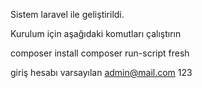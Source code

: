 Sistem laravel ile geliştirildi.

Kurulum için aşağıdaki komutları çalıştırın

composer install
composer run-script fresh

giriş hesabı varsayılan
admin@mail.com
123
